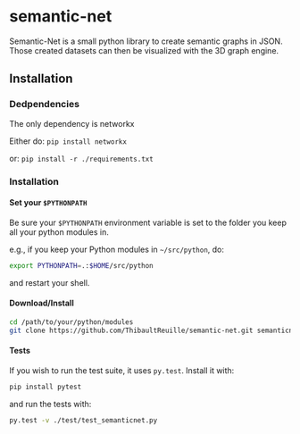 semantic-net
============

Semantic-Net is a small python library to create semantic graphs in JSON.
Those created datasets can then be visualized with the 3D graph engine.

## Installation

### Dedpendencies
The only dependency is networkx

Either do: `pip install networkx`

or: `pip install -r ./requirements.txt`

### Installation
#### Set your `$PYTHONPATH`
Be sure your `$PYTHONPATH` environment variable is set to the folder you keep all your
python modules in.

e.g., if you keep your Python modules in `~/src/python`, do:

```sh
export PYTHONPATH=.:$HOME/src/python
```

and restart your shell.

#### Download/Install
```sh
cd /path/to/your/python/modules
git clone https://github.com/ThibaultReuille/semantic-net.git semanticnet
```

#### Tests
If you wish to run the test suite, it uses `py.test`. Install it with:

```sh
pip install pytest
```

and run the tests with:

```sh
py.test -v ./test/test_semanticnet.py
```
